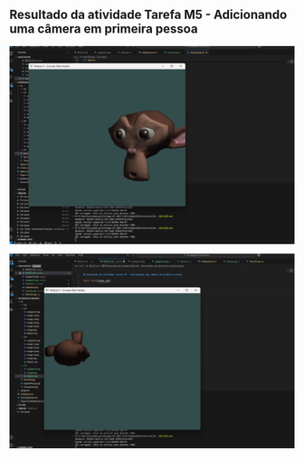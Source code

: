 ## Resultado da atividade Tarefa M5 - Adicionando uma câmera em primeira pessoa

![alt text](image.png)

![alt text](image-1.png)
